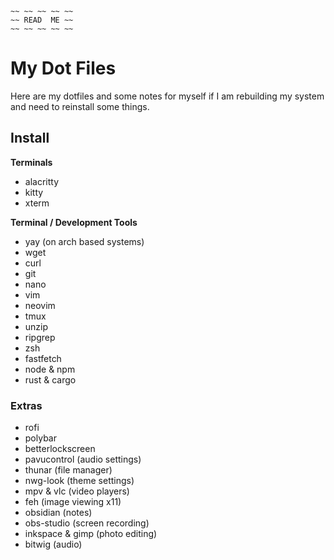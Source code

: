```
~~ ~~ ~~ ~~ ~~
~~ READ  ME ~~
~~ ~~ ~~ ~~ ~~
```

# My Dot Files

Here are my dotfiles and some notes for myself if I am rebuilding my system and need to reinstall some things.

## Install

**Terminals**

- alacritty
- kitty
- xterm

**Terminal / Development Tools**

- yay (on arch based systems)
- wget
- curl
- git
- nano
- vim
- neovim
- tmux
- unzip
- ripgrep
- zsh
- fastfetch
- node & npm
- rust & cargo

### Extras

- rofi
- polybar
- betterlockscreen
- pavucontrol (audio settings)
- thunar (file manager)
- nwg-look (theme settings)
- mpv & vlc (video players)
- feh (image viewing x11)
- obsidian (notes)
- obs-studio (screen recording)
- inkspace & gimp (photo editing)
- bitwig (audio)
